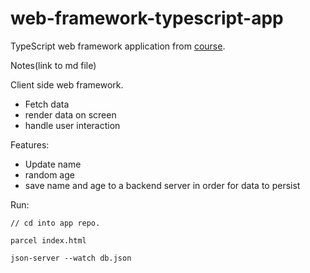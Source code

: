 # web-framework-typescript-app
 TypeScript web framework application from [course](https://www.udemy.com/course/typescript-the-complete-developers-guide/learn/lecture/15066880#overview).

Notes(link to md file)

Client side web framework.
- Fetch data
- render data on screen
- handle user interaction

Features:
- Update name
- random age
- save name and age to a backend server in order for data to persist

Run:
```
// cd into app repo.

parcel index.html

json-server --watch db.json

```